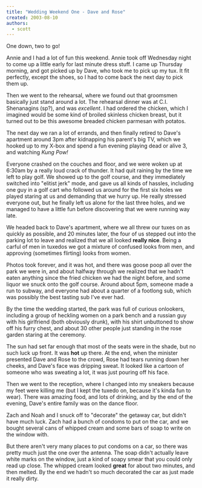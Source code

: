 ```yaml
---
title: "Wedding Weekend One - Dave and Rose"
created: 2003-08-10
authors:
  - scott
---
```


One down, two to go!

Annie and I had a lot of fun this weekend. Annie took off Wednesday night to come up a little early for last minute dress stuff. I came up Thursday morning, and got picked up by Dave, who took me to pick up my tux. It fit perfectly, except the shoes, so I had to come back the next day to pick them up.

Then we went to the rehearsal, where we found out that groomsmen basically just stand around a lot. The rehearsal dinner was at C.I. Shenanagins (sp?), and was _excellent_. I had ordered the chicken, which I imagined would be some kind of broiled skinless chicken breast, but it turned out to be this awesome breaded chicken parmesan with potatos.

The next day we ran a lot of errands, and then finally retired to Dave's apartment around 3pm after kidnapping his parent's big TV, which we hooked up to my X-box and spend a fun evening playing dead or alive 3, and watching _Kung Pow!_

Everyone crashed on the couches and floor, and we were woken up at 6:30am by a really loud crack of thunder. It had quit raining by the time we left to play golf. We showed up to the golf course, and they immediately switched into "elitist jerk" mode, and gave us all kinds of hassles, including one guy in a golf cart who followed us around for the first six holes we played staring at us and demanding that we hurry up. He really stressed everyone out, but he finally left us alone for the last three holes, and we managed to have a little fun before discovering that we were running way late.

We headed back to Dave's apartment, where we all threw our tuxes on as quickly as possible, and 20 minutes later, the four of us stepped out into the parking lot to leave and realized that we all looked **really nice**. Being a carful of men in tuxedos we got a mixture of confused looks from men, and approving (sometimes flirting) looks from women.

Photos took forever, and it was hot, and there was goose poop all over the park we were in, and about halfway through we realized that we hadn't eaten anything since the fried chicken we had the night before, and some liquor we snuck onto the golf course. Around about 5pm, someone made a run to subway, and everyone had about a quarter of a footlong sub, which was possibly the best tasting sub I've ever had.

By the time the wedding started, the park was full of curious onlookers, including a group of heckling women on a park bench and a russian guy with his girlfriend (both obviously drunk), with his shirt unbuttoned to show off his furry chest, and about 30 other people just standing in the rose garden staring at the ceremony.

The sun had set far enough that most of the seats were in the shade, but no such luck up front. It was **hot** up there. At the end, when the minister presented Dave and Rose to the crowd, Rose had tears running down her cheeks, and Dave's face was dripping sweat. It looked like a cartoon of someone who was sweating a lot, it was just pouring off his face.

Then we went to the reception, where I changed into my sneakers because my feet were killing me (but I kept the tuxedo on, because it's kinda fun to wear). There was amazing food, and lots of drinking, and by the end of the evening, Dave's entire family was on the dance floor.

Zach and Noah and I snuck off to "decorate" the getaway car, but didn't have much luck. Zach had a bunch of condoms to put on the car, and we bought several cans of whipped cream and some bars of soap to write on the window with.

But there aren't very many places to put condoms on a car, so there was pretty much just the one over the antenna. The soap didn't actually leave white marks on the window, just a kind of soapy smear that you could only read up close. The whipped cream looked **great** for about two minutes, and then melted. By the end we hadn't so much decorated the car as just made it really dirty.
